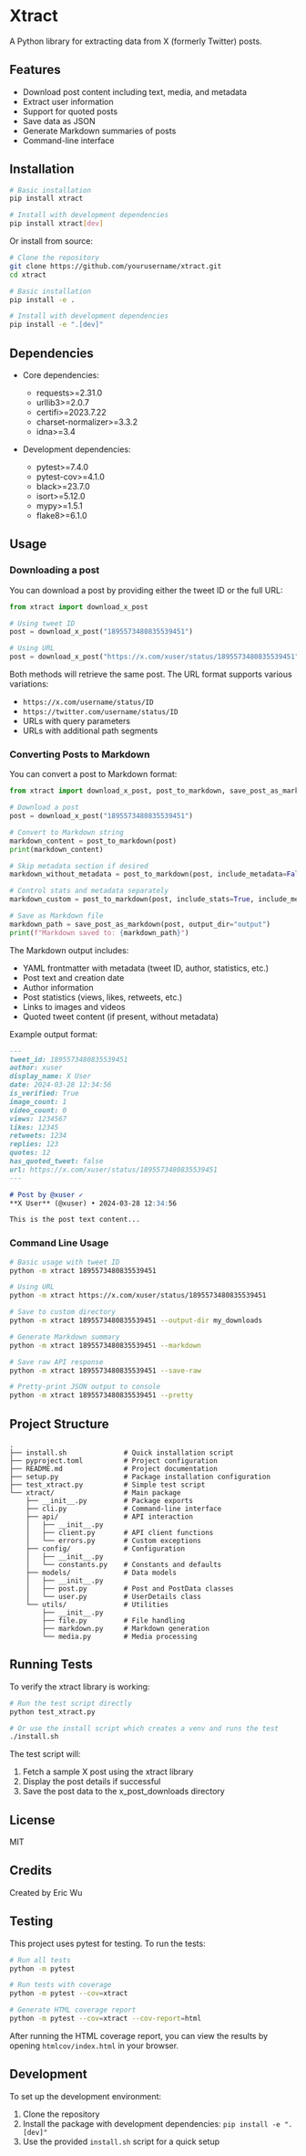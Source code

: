 # Xtract

A Python library for extracting data from X (formerly Twitter) posts.

## Features

- Download post content including text, media, and metadata
- Extract user information
- Support for quoted posts
- Save data as JSON
- Generate Markdown summaries of posts
- Command-line interface

## Installation

```bash
# Basic installation
pip install xtract

# Install with development dependencies
pip install xtract[dev]
```

Or install from source:

```bash
# Clone the repository
git clone https://github.com/yourusername/xtract.git
cd xtract

# Basic installation
pip install -e .

# Install with development dependencies
pip install -e ".[dev]"
```

## Dependencies

- Core dependencies:
  - requests>=2.31.0
  - urllib3>=2.0.7
  - certifi>=2023.7.22
  - charset-normalizer>=3.3.2
  - idna>=3.4

- Development dependencies:
  - pytest>=7.4.0
  - pytest-cov>=4.1.0
  - black>=23.7.0
  - isort>=5.12.0
  - mypy>=1.5.1
  - flake8>=6.1.0

## Usage

### Downloading a post

You can download a post by providing either the tweet ID or the full URL:

```python
from xtract import download_x_post

# Using tweet ID
post = download_x_post("1895573480835539451")

# Using URL
post = download_x_post("https://x.com/xuser/status/1895573480835539451")
```

Both methods will retrieve the same post. The URL format supports various variations:
- `https://x.com/username/status/ID`
- `https://twitter.com/username/status/ID`
- URLs with query parameters
- URLs with additional path segments

### Converting Posts to Markdown

You can convert a post to Markdown format:

```python
from xtract import download_x_post, post_to_markdown, save_post_as_markdown

# Download a post
post = download_x_post("1895573480835539451")

# Convert to Markdown string
markdown_content = post_to_markdown(post)
print(markdown_content)

# Skip metadata section if desired
markdown_without_metadata = post_to_markdown(post, include_metadata=False)

# Control stats and metadata separately
markdown_custom = post_to_markdown(post, include_stats=True, include_metadata=True)

# Save as Markdown file
markdown_path = save_post_as_markdown(post, output_dir="output")
print(f"Markdown saved to: {markdown_path}")
```

The Markdown output includes:
- YAML frontmatter with metadata (tweet ID, author, statistics, etc.)
- Post text and creation date
- Author information
- Post statistics (views, likes, retweets, etc.)
- Links to images and videos
- Quoted tweet content (if present, without metadata)

Example output format:
```markdown
---
tweet_id: 1895573480835539451
author: xuser
display_name: X User
date: 2024-03-28 12:34:56
is_verified: True
image_count: 1
video_count: 0
views: 1234567
likes: 12345
retweets: 1234
replies: 123
quotes: 12
has_quoted_tweet: false
url: https://x.com/xuser/status/1895573480835539451
---

# Post by @xuser ✓
**X User** (@xuser) • 2024-03-28 12:34:56

This is the post text content...
```

### Command Line Usage

```bash
# Basic usage with tweet ID
python -m xtract 1895573480835539451

# Using URL
python -m xtract https://x.com/xuser/status/1895573480835539451

# Save to custom directory
python -m xtract 1895573480835539451 --output-dir my_downloads

# Generate Markdown summary
python -m xtract 1895573480835539451 --markdown

# Save raw API response
python -m xtract 1895573480835539451 --save-raw

# Pretty-print JSON output to console
python -m xtract 1895573480835539451 --pretty
```

## Project Structure

```
.
├── install.sh              # Quick installation script
├── pyproject.toml          # Project configuration
├── README.md               # Project documentation
├── setup.py                # Package installation configuration
├── test_xtract.py          # Simple test script
└── xtract/                 # Main package
    ├── __init__.py         # Package exports
    ├── cli.py              # Command-line interface
    ├── api/                # API interaction
    │   ├── __init__.py
    │   ├── client.py       # API client functions
    │   └── errors.py       # Custom exceptions
    ├── config/             # Configuration
    │   ├── __init__.py
    │   └── constants.py    # Constants and defaults
    ├── models/             # Data models
    │   ├── __init__.py
    │   ├── post.py         # Post and PostData classes
    │   └── user.py         # UserDetails class
    └── utils/              # Utilities
        ├── __init__.py
        ├── file.py         # File handling
        ├── markdown.py     # Markdown generation
        └── media.py        # Media processing
```

## Running Tests

To verify the xtract library is working:

```bash
# Run the test script directly
python test_xtract.py

# Or use the install script which creates a venv and runs the test
./install.sh
```

The test script will:
1. Fetch a sample X post using the xtract library
2. Display the post details if successful
3. Save the post data to the x_post_downloads directory

## License

MIT

## Credits

Created by Eric Wu

## Testing

This project uses pytest for testing. To run the tests:

```bash
# Run all tests
python -m pytest

# Run tests with coverage
python -m pytest --cov=xtract

# Generate HTML coverage report
python -m pytest --cov=xtract --cov-report=html
```

After running the HTML coverage report, you can view the results by opening `htmlcov/index.html` in your browser.

## Development

To set up the development environment:

1. Clone the repository
2. Install the package with development dependencies: `pip install -e ".[dev]"`
3. Use the provided `install.sh` script for a quick setup
